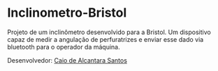# Inclinometro-Bristol
Projeto de um inclinômetro desenvolvido para a Bristol. Um dispositivo capaz de medir a angulação de perfuratrizes e enviar esse dado via bluetooth para o operador da máquina.

Desenvolvedor: <a href="https://www.linkedin.com/in/caio-alcantara-santos/">Caio de Alcantara Santos</a>
